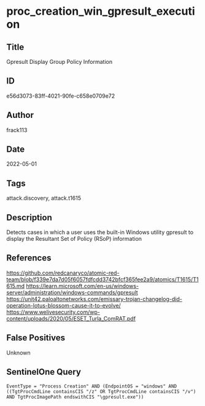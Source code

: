 # proc_creation_win_gpresult_execution

## Title
Gpresult Display Group Policy Information

## ID
e56d3073-83ff-4021-90fe-c658e0709e72

## Author
frack113

## Date
2022-05-01

## Tags
attack.discovery, attack.t1615

## Description
Detects cases in which a user uses the built-in Windows utility gpresult to display the Resultant Set of Policy (RSoP) information

## References
https://github.com/redcanaryco/atomic-red-team/blob/f339e7da7d05f6057fdfcdd3742bfcf365fee2a9/atomics/T1615/T1615.md
https://learn.microsoft.com/en-us/windows-server/administration/windows-commands/gpresult
https://unit42.paloaltonetworks.com/emissary-trojan-changelog-did-operation-lotus-blossom-cause-it-to-evolve/
https://www.welivesecurity.com/wp-content/uploads/2020/05/ESET_Turla_ComRAT.pdf

## False Positives
Unknown

## SentinelOne Query
```
EventType = "Process Creation" AND (EndpointOS = "windows" AND ((TgtProcCmdLine containsCIS "/z" OR TgtProcCmdLine containsCIS "/v") AND TgtProcImagePath endswithCIS "\gpresult.exe"))

```